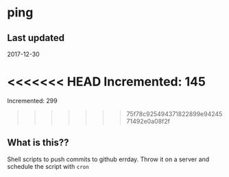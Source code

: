 # ping

## Last updated
2017-12-30

<<<<<<< HEAD
Incremented: 145
=======
Incremented: 299
>>>>>>> 75f78c925494371822899e9424571492e0a08f2f

## What is this?? 
Shell scripts to push commits to github errday. Throw it on a server and schedule the script with `cron`
